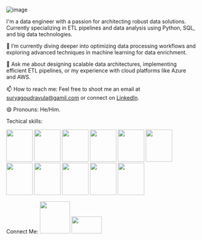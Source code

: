 ###

![image](https://github.com/suryaravula/suryaravula/assets/62894191/d0696ea1-3ebd-46a5-a2d0-e822239a9562)

I'm a data engineer with a passion for architecting robust data solutions. Currently specializing in ETL pipelines and data analysis using Python, SQL, and big data technologies.

🌱 I’m currently diving deeper into optimizing data processing workflows and exploring advanced techniques in machine learning for data enrichment.

💬 Ask me about designing scalable data architectures, implementing efficient ETL pipelines, or my experience with cloud platforms like Azure and AWS.

📫 How to reach me: Feel free to shoot me an email at suryagoudravula@gamil.com or connect on [LinkedIn](https://www.linkedin.com/in/charanravula/).

😄 Pronouns: He/Him.


Techical skills:

<img src="https://cdn.jsdelivr.net/gh/devicons/devicon/icons/python/python-original-wordmark.svg" height="85" width="70" /> <img src="https://cdn.jsdelivr.net/gh/devicons/devicon/icons/jupyter/jupyter-original.svg" height="85" width="70"/> 
<img src="https://cdn.jsdelivr.net/gh/devicons/devicon/icons/postgresql/postgresql-original-wordmark.svg" height="85" width="70"/> <img src="https://cdn.jsdelivr.net/gh/devicons/devicon/icons/mysql/mysql-original-wordmark.svg" height="85" width="70"/> <img src="https://cdn.jsdelivr.net/gh/devicons/devicon/icons/azure/azure-original-wordmark.svg" height="85" width="70"/> <img src="https://cdn.jsdelivr.net/gh/devicons/devicon/icons/docker/docker-original-wordmark.svg" height="85" width="70"/> <img src="https://cdn.jsdelivr.net/gh/devicons/devicon/icons/git/git-original-wordmark.svg" height="85" width="70" /> <img src="https://cdn.jsdelivr.net/gh/devicons/devicon/icons/linux/linux-original.svg" height="85" width="70"/> <img src="https://cdn.jsdelivr.net/gh/devicons/devicon/icons/r/r-original.svg" height="85" width="70" /> <img src="https://cdn.jsdelivr.net/gh/devicons/devicon/icons/vscode/vscode-original.svg" height="85" width="70" /> <img src="https://cdn.jsdelivr.net/gh/devicons/devicon/icons/microsoftsqlserver/microsoftsqlserver-plain-wordmark.svg"  height="85" width="70" />



Connect Me:
<img src="https://cdn.jsdelivr.net/gh/devicons/devicon/icons/linkedin/linkedin-original-wordmark.svg" height="85" width="80"/> <img src="https://cdn.jsdelivr.net/gh/devicons/devicon/icons/twitter/twitter-original.svg" height="45" width="80" />








          
